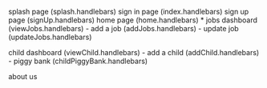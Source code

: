 splash page (splash.handlebars)
sign in page (index.handlebars)
sign up page (signUp.handlebars)
home page (home.handlebars) *
jobs dashboard (viewJobs.handlebars)
    - add a job (addJobs.handlebars)
    - update job (updateJobs.handlebars)

child dashboard (viewChild.handlebars)
    - add a child (addChild.handlebars)
    - piggy bank (childPiggyBank.handlebars)

about us